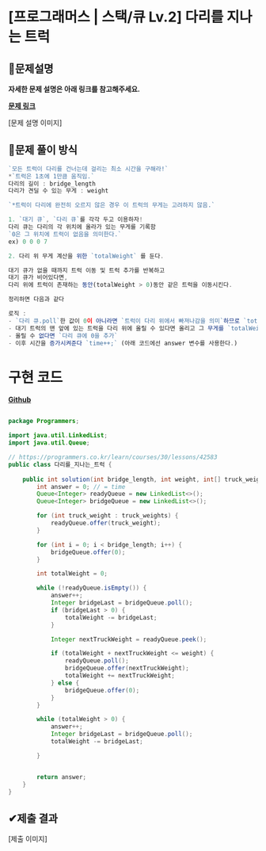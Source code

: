 # **[프로그래머스 | 스택/큐 Lv.2] 다리를 지나는 트럭**

## **📖문제설명**

**자세한 문제 설명은 아래 링크를 참고해주세요.**

**[문제 링크](https://programmers.co.kr/learn/courses/30/lessons/42583?language=java)**

[문제 설명 이미지]

## **🤔문제 풀이 방식**
``` js
`모든 트럭이 다리를 건너는데 걸리는 최소 시간을 구해라!`
*`트럭은 1초에 1만큼 움직임.`
다리의 길이 : bridge_length
다리가 견딜 수 있는 무게 : weight

`*트럭이 다리에 완전히 오르지 않은 경우 이 트럭의 무게는 고려하지 않음.`

1. `대기 큐`, `다리 큐`를 각각 두고 이용하자!
다리 큐는 다리의 각 위치에 올라가 있는 무게를 기록함
`0은 그 위치에 트럭이 없음을 의미한다.`
ex) 0 0 0 7

2. 다리 위 무게 계산을 위한 `totalWeight` 를 둔다.

대기 큐가 없을 때까지 트럭 이동 및 트럭 추가를 반복하고
대기 큐가 비어있다면,
다리 위에 트럭이 존재하는 동안(totalWeight > 0)동안 같은 트럭을 이동시킨다.

정리하면 다음과 같다

로직 :
- `다리 큐.poll`한 값이 0이 아니라면 `트럭이 다리 위에서 빠져나감을 의미`하므로 `totalWeight`에서 뺀다. 
- 대기 트럭의 맨 앞에 있는 트럭을 다리 위에 올릴 수 있다면 올리고 그 무게를 `totalWeight에` 추가한다.
- 올릴 수 없다면 `다리 큐에 0을 추가`
- 이후 시간을 증가시켜준다 `time++;` (아래 코드에선 answer 변수를 사용한다.)
```
# 구현 코드

**[Github](https://github.com/mokhs00/CodingTest/blob/master/src/main/java/Programmers/%EB%8B%A4%EB%A6%AC%EB%A5%BC_%EC%A7%80%EB%82%98%EB%8A%94_%ED%8A%B8%EB%9F%AD.java)**

``` java

package Programmers;

import java.util.LinkedList;
import java.util.Queue;

// https://programmers.co.kr/learn/courses/30/lessons/42583
public class 다리를_지나는_트럭 {
    
    public int solution(int bridge_length, int weight, int[] truck_weights) {
        int answer = 0; // = time
        Queue<Integer> readyQueue = new LinkedList<>();
        Queue<Integer> bridgeQueue = new LinkedList<>();

        for (int truck_weight : truck_weights) {
            readyQueue.offer(truck_weight);
        }

        for (int i = 0; i < bridge_length; i++) {
            bridgeQueue.offer(0);
        }

        int totalWeight = 0;

        while (!readyQueue.isEmpty()) {
            answer++;
            Integer bridgeLast = bridgeQueue.poll();
            if (bridgeLast > 0) {
                totalWeight -= bridgeLast;
            }

            Integer nextTruckWeight = readyQueue.peek();

            if (totalWeight + nextTruckWeight <= weight) {
                readyQueue.poll();
                bridgeQueue.offer(nextTruckWeight);
                totalWeight += nextTruckWeight;
            } else {
                bridgeQueue.offer(0);
            }
        }

        while (totalWeight > 0) {
            answer++;
            Integer bridgeLast = bridgeQueue.poll();
            totalWeight -= bridgeLast;

        }


        return answer;
    }
}


```

## **✔제출 결과**

[제출 이미지]
